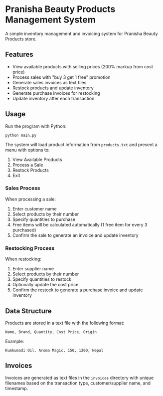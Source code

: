 # Pranisha Beauty Products Management System

A simple inventory management and invoicing system for Pranisha Beauty Products store.

## Features

- View available products with selling prices (200% markup from cost price)
- Process sales with "buy 3 get 1 free" promotion
- Generate sales invoices as text files
- Restock products and update inventory
- Generate purchase invoices for restocking
- Update inventory after each transaction

## Usage

Run the program with Python:

```
python main.py
```

The system will load product information from `products.txt` and present a menu with options to:
1. View Available Products
2. Process a Sale
3. Restock Products
4. Exit

### Sales Process

When processing a sale:
1. Enter customer name
2. Select products by their number
3. Specify quantities to purchase
4. Free items will be calculated automatically (1 free item for every 3 purchased)
5. Confirm the sale to generate an invoice and update inventory

### Restocking Process

When restocking:
1. Enter supplier name
2. Select products by their number
3. Specify quantities to restock
4. Optionally update the cost price
5. Confirm the restock to generate a purchase invoice and update inventory

## Data Structure

Products are stored in a text file with the following format:
```
Name, Brand, Quantity, Cost Price, Origin
```

Example:
```
Kumkumadi Oil, Aroma Magic, 150, 1200, Nepal
```

## Invoices

Invoices are generated as text files in the `invoices` directory with unique filenames based on the transaction type, customer/supplier name, and timestamp.
